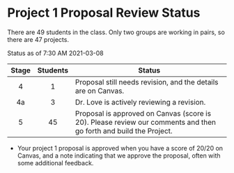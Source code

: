 # Project 1 Proposal Review Status

There are 49 students in the class. Only two groups are working in pairs, so there are 47 projects.

Status as of 7:30 AM 2021-03-08

Stage | Students | Status
:----: | :------: | --------------------------------------------------------------------------------------
4 | 1 | Proposal still needs revision, and the details are on Canvas.
4a | 3 | Dr. Love is actively reviewing a revision.
5 | 45 | Proposal is approved on Canvas (score is 20). Please review our comments and then go forth and build the Project.

- Your project 1 proposal is approved when you have a score of 20/20 on Canvas, and a note indicating that we approve the proposal, often with some additional feedback. 
